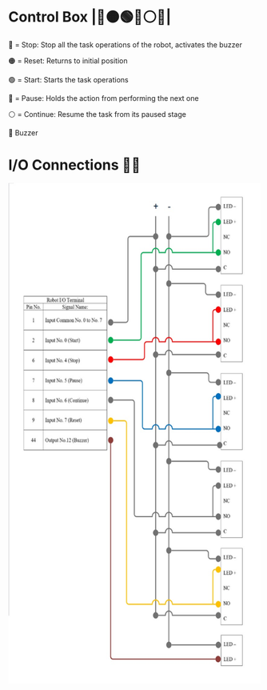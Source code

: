 # Control Box |🔴🟠🟢🔵⚪🚨|
🔴 = Stop: Stop all the task operations of the robot, activates the buzzer

🟠 = Reset: Returns to initial position

🟢 = Start: Starts the task operations

🔵 = Pause: Holds the action from performing the next one

⚪ = Continue: Resume the task from its paused stage

🚨 Buzzer

# I/O Connections 🔌📍

<p align="center">
  <img src="Assets/IO%20Diagram.jpg" alt="IO Diagram" height = "1000" width="600">
</p>
